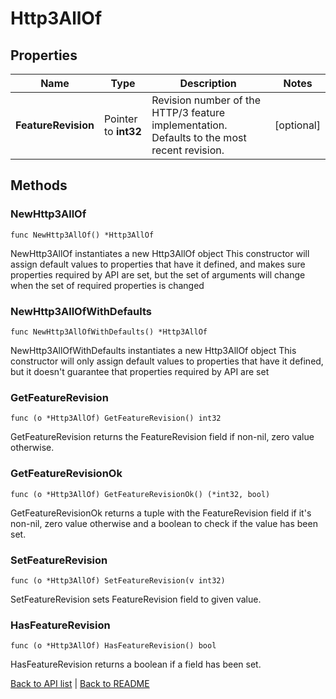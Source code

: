 # Http3AllOf

## Properties

Name | Type | Description | Notes
------------ | ------------- | ------------- | -------------
**FeatureRevision** | Pointer to **int32** | Revision number of the HTTP/3 feature implementation. Defaults to the most recent revision. | [optional] 

## Methods

### NewHttp3AllOf

`func NewHttp3AllOf() *Http3AllOf`

NewHttp3AllOf instantiates a new Http3AllOf object
This constructor will assign default values to properties that have it defined,
and makes sure properties required by API are set, but the set of arguments
will change when the set of required properties is changed

### NewHttp3AllOfWithDefaults

`func NewHttp3AllOfWithDefaults() *Http3AllOf`

NewHttp3AllOfWithDefaults instantiates a new Http3AllOf object
This constructor will only assign default values to properties that have it defined,
but it doesn't guarantee that properties required by API are set

### GetFeatureRevision

`func (o *Http3AllOf) GetFeatureRevision() int32`

GetFeatureRevision returns the FeatureRevision field if non-nil, zero value otherwise.

### GetFeatureRevisionOk

`func (o *Http3AllOf) GetFeatureRevisionOk() (*int32, bool)`

GetFeatureRevisionOk returns a tuple with the FeatureRevision field if it's non-nil, zero value otherwise
and a boolean to check if the value has been set.

### SetFeatureRevision

`func (o *Http3AllOf) SetFeatureRevision(v int32)`

SetFeatureRevision sets FeatureRevision field to given value.

### HasFeatureRevision

`func (o *Http3AllOf) HasFeatureRevision() bool`

HasFeatureRevision returns a boolean if a field has been set.


[Back to API list](../README.md#documentation-for-api-endpoints) | [Back to README](../README.md)


